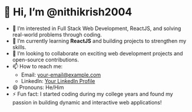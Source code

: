 # 👋 Hi, I’m @nithikrish2004

- 👀 I’m interested in Full Stack Web Development, ReactJS, and solving real-world problems through coding.  
- 🌱 I’m currently learning **ReactJS** and building projects to strengthen my skills.  
- 💞️ I’m looking to collaborate on exciting web development projects and open-source contributions.  
- 📫 How to reach me:  
  - Email: [your-email@example.com](mailto:your-email@example.com)  
  - LinkedIn: [Your LinkedIn Profile](https://www.linkedin.com/in/your-profile)  
- 😄 Pronouns: He/Him  
- ⚡ Fun fact: I started coding during my college years and found my passion in building dynamic and interactive web applications!  

<!---
nithikrish2004/nithikrish2004 is a ✨ special ✨ repository because its `README.md` (this file) appears on your GitHub profile.
You can click the Preview link to take a look at your changes.
--->
